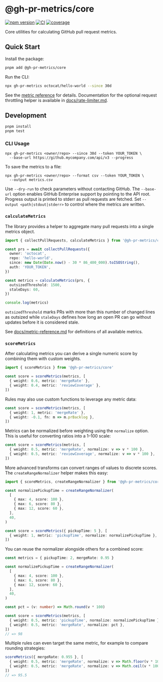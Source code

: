 # @gh-pr-metrics/core

[![npm version](https://img.shields.io/npm/v/@gh-pr-metrics/core)](https://www.npmjs.com/package/@gh-pr-metrics/core)
[![CI](https://github.com/owner/repo/actions/workflows/ci.yml/badge.svg)](https://github.com/owner/repo/actions/workflows/ci.yml)
[![coverage](https://img.shields.io/codecov/c/github/owner/repo)](https://codecov.io/gh/owner/repo)

Core utilities for calculating GitHub pull request metrics.

## Quick Start

Install the package:

```bash
pnpm add @gh-pr-metrics/core
```

Run the CLI:

```bash
npx gh-pr-metrics octocat/hello-world --since 30d
```

See the [metric reference](docs/metric-reference.md) for details.
Documentation for the optional request throttling helper is available in
[docs/rate-limiter.md](docs/rate-limiter.md).

## Development

```bash
pnpm install
pnpm test
```

### CLI Usage

```
npx gh-pr-metrics <owner/repo> --since 30d --token YOUR_TOKEN \
  --base-url https://github.mycompany.com/api/v3 --progress
```

To save the metrics to a file:

```
npx gh-pr-metrics <owner/repo> --format csv --token YOUR_TOKEN \
  --output metrics.csv
```

Use `--dry-run` to check parameters without contacting GitHub. The `--base-url`
option enables GitHub Enterprise support by pointing to the API root.
Progress output is printed to stderr as pull requests are fetched.
Set `--output <path|stdout|stderr>` to control where the metrics are written.

### `calculateMetrics`

The library provides a helper to aggregate many pull requests into a single
metrics object.

```ts
import { collectPullRequests, calculateMetrics } from '@gh-pr-metrics/core'

const prs = await collectPullRequests({
  owner: 'octocat',
  repo: 'hello-world',
  since: new Date(Date.now() - 30 * 86_400_000).toISOString(),
  auth: 'YOUR_TOKEN',
})

const metrics = calculateMetrics(prs, {
  outsizedThreshold: 1500,
  staleDays: 60,
})

console.log(metrics)
```

`outsizedThreshold` marks PRs with more than this number of changed lines as
outsized while `staleDays` defines how long an open PR can go without updates
before it is considered stale.

See [docs/metric-reference.md](docs/metric-reference.md) for definitions of all
available metrics.

### `scoreMetrics`

After calculating metrics you can derive a single numeric score by
combining them with custom weights.

```ts
import { scoreMetrics } from '@gh-pr-metrics/core'

const score = scoreMetrics(metrics, [
  { weight: 0.6, metric: 'mergeRate' },
  { weight: 0.4, metric: 'reviewCoverage' },
])
```

Rules may also use custom functions to leverage any metric data:

```ts
const score = scoreMetrics(metrics, [
  { weight: 1, metric: 'mergeRate' },
  { weight: -0.1, fn: m => m.prBacklog },
])
```

Metrics can be normalized before weighting using the `normalize` option. This
is useful for converting ratios into a 1–100 scale:

```ts
const score = scoreMetrics(metrics, [
  { weight: 0.5, metric: 'mergeRate', normalize: v => v * 100 },
  { weight: 0.5, metric: 'reviewCoverage', normalize: v => v * 100 },
])
```

More advanced transforms can convert ranges of values to discrete scores. The
`createRangeNormalizer` helper makes this easy:

```ts
import { scoreMetrics, createRangeNormalizer } from '@gh-pr-metrics/core'

const normalizePickupTime = createRangeNormalizer(
  [
    { max: 4, score: 100 },
    { max: 6, score: 80 },
    { max: 12, score: 60 },
  ],
  40,
)

const score = scoreMetrics({ pickupTime: 5 }, [
  { weight: 1, metric: 'pickupTime', normalize: normalizePickupTime },
])
```

You can reuse the normalizer alongside others for a combined score:

```ts
const metrics = { pickupTime: 2, mergeRate: 0.95 }

const normalizePickupTime = createRangeNormalizer(
  [
    { max: 4, score: 100 },
    { max: 6, score: 80 },
    { max: 12, score: 60 },
  ],
  40,
)

const pct = (v: number) => Math.round(v * 100)

const score = scoreMetrics(metrics, [
  { weight: 0.5, metric: 'pickupTime', normalize: normalizePickupTime },
  { weight: 0.5, metric: 'mergeRate', normalize: pct },
])
// => 98
```

Multiple rules can even target the same metric, for example to
compare rounding strategies:

```ts
scoreMetrics({ mergeRate: 0.955 }, [
  { weight: 0.5, metric: 'mergeRate', normalize: v => Math.floor(v * 100) },
  { weight: 0.5, metric: 'mergeRate', normalize: v => Math.ceil(v * 100) },
])
// => 95.5
```
